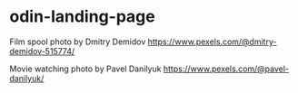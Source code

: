 # odin-landing-page
Film spool photo by Dmitry Demidov
https://www.pexels.com/@dmitry-demidov-515774/

Movie watching photo by Pavel Danilyuk
https://www.pexels.com/@pavel-danilyuk/